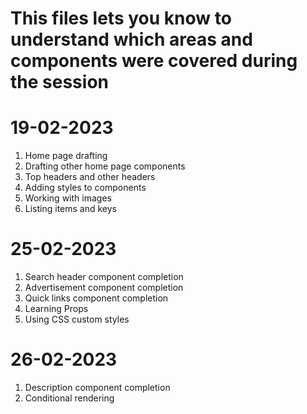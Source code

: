 # This files lets you know to understand which areas and components were covered during the session

# 19-02-2023

1. Home page drafting
2. Drafting other home page components
3. Top headers and other headers
4. Adding styles to components
5. Working with images
6. Listing items and keys

# 25-02-2023

1. Search header component completion
2. Advertisement component completion
3. Quick links component completion
4. Learning Props
5. Using CSS custom styles 

# 26-02-2023

1. Description component completion
2. Conditional rendering

